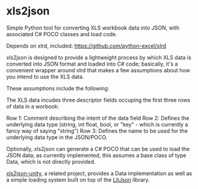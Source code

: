 # xls2json
Simple Python tool for converting XLS workbook data into JSON, with associated C# POCO classes and load code.

Depends on xlrd, included: https://github.com/python-excel/xlrd

xls2json is designed to provide a lightweight process by which XLS data is converted into JSON format and loaded into C# code; basically, it's a convenient wrapper around xlrd that makes a few assumptions about how you intend to use the XLS data.

These assumptions include the following:

The XLS data incudes three descriptor fields occuping the first three rows of data in a worbook:

Row 1: Comment describing the intent of the data field
Row 2: Defines the underlying data type (string, int float, bool, or "key" - which is currently a fancy way of saying "string")
Row 3: Defines the name to be used for the underlying data type in the JSON/POCO.

Optionally, xls2json can generate a C# POCO that can be used to load the JSON data; as currently implemented, this assumes a base class of type Data, which is not directly provided.

<a href=https://github.com/ktagawa/xls2json-unity>xls2json-unity</a>, a related project, provides a Data implementation as well as a simple loading system built on top of the <a href=https://github.com/lbv/litjson>LitJson</a> library.
